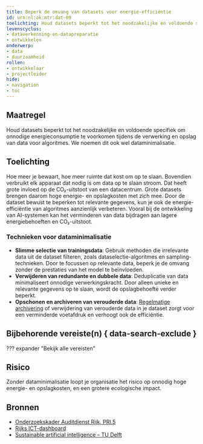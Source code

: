 ```yaml
---
title: Beperk de omvang van datasets voor energie-efficiëntie
id: urn:nl:ak:mtr:dat-09
toelichting: Houd datasets beperkt tot het noodzakelijke en voldoende specifiek om onnodige energieconsumptie te voorkomen tijdens de verwerking en opslag van data voor algoritmes.
levenscyclus:
- dataverkenning-en-datapreparatie
- ontwikkelen
onderwerp:  
- data  
- duurzaamheid
rollen:  
- ontwikkelaar
- projectleider
hide:  
- navigation  
- toc  
---
```


<!-- Let op! onderstaande regel met 'tags' niet weghalen! Deze maakt automatisch de knopjes op basis van de metadata  -->
<!-- tags -->

## Maatregel
Houd datasets beperkt tot het noodzakelijke en voldoende specifiek om onnodige energieconsumptie te voorkomen tijdens de verwerking en opslag van data voor algoritmes. We noemen dit ook wel dataminimalisatie.

## Toelichting
Hoe meer je bewaart, hoe meer ruimte dat kost om op te slaan. Bovendien verbruikt elk apparaat dat nodig is om data op te slaan stroom. Dat heeft grote invloed op de CO₂-uitstoot van een datacentrum.
Grote datasets brengen daarom hoge energie- en opslagkosten met zich mee. Door de dataset bewust te beperken tot relevante gegevens, kun je ook de energie-efficiëntie van algoritmes aanzienlijk verbeteren. Vooral bij de ontwikkeling van AI-systemen kan het verminderen van data bijdragen aan lagere energiebehoeften en CO₂-uitstoot.

### Technieken voor dataminimalisatie
- **Slimme selectie van trainingsdata**: Gebruik methoden die irrelevante data uit de dataset filteren, zoals dataselectie-algoritmes en sampling-technieken. Door te focussen op relevante data, beperk je de omvang zonder de prestaties van het model te beïnvloeden.
- **Verwijderen van redundante en dubbele data**: Deduplicatie van data minimaliseert onnodige verwerkingskracht. Door alleen unieke en relevante gegevens op te slaan, wordt de opslagbehoefte verder beperkt.
- **Opschonen en archiveren van verouderde data**: [Regelmatige archivering](2-owp-09-archiveren-documenten.md) of verwijdering van verouderde data in je dataset zorgt voor een verminderde voetafdruk en verhoogt ook de efficiëntie.

## Bijbehorende vereiste(n) { data-search-exclude }
??? expander "Bekijk alle vereisten"
    <!-- list_vereisten_on_maatregelen_page -->

## Risico
Zonder dataminimalisatie loopt je organisatie het risico op onnodig hoge energie- en opslagkosten, en een grotere ecologische impact.

## Bronnen
- [Onderzoekskader Auditdienst Rijk, PRI.5](https://www.rijksoverheid.nl/documenten/rapporten/2023/07/11/onderzoekskader-algoritmes-adr-2023)
- [Rijks ICT-dashboard](https://www.rijksictdashboard.nl/duurzaamheid)
- [Sustainable artificial intelligence – TU Delft](https://www.tudelft.nl/en/stories/articles/sustainable-artificial-intelligence-from-chatgpt-to-green-ai)
